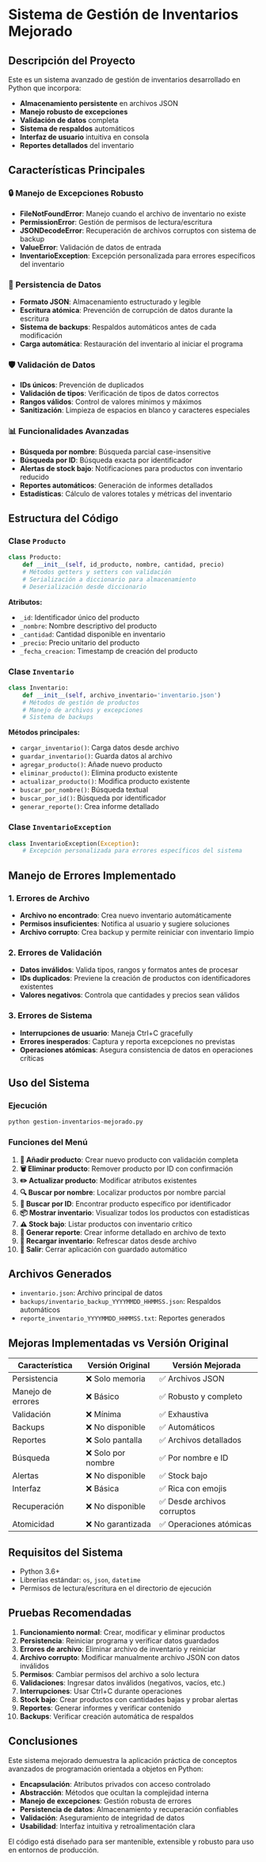 # Sistema de Gestión de Inventarios Mejorado

## Descripción del Proyecto

Este es un sistema avanzado de gestión de inventarios desarrollado en Python que incorpora:

- **Almacenamiento persistente** en archivos JSON
- **Manejo robusto de excepciones**
- **Validación de datos** completa
- **Sistema de respaldos** automáticos
- **Interfaz de usuario** intuitiva en consola
- **Reportes detallados** del inventario

## Características Principales

### 🔒 Manejo de Excepciones Robusto

- **FileNotFoundError**: Manejo cuando el archivo de inventario no existe
- **PermissionError**: Gestión de permisos de lectura/escritura
- **JSONDecodeError**: Recuperación de archivos corruptos con sistema de backup
- **ValueError**: Validación de datos de entrada
- **InventarioException**: Excepción personalizada para errores específicos del inventario

### 💾 Persistencia de Datos

- **Formato JSON**: Almacenamiento estructurado y legible
- **Escritura atómica**: Prevención de corrupción de datos durante la escritura
- **Sistema de backups**: Respaldos automáticos antes de cada modificación
- **Carga automática**: Restauración del inventario al iniciar el programa

### 🛡️ Validación de Datos

- **IDs únicos**: Prevención de duplicados
- **Validación de tipos**: Verificación de tipos de datos correctos
- **Rangos válidos**: Control de valores mínimos y máximos
- **Sanitización**: Limpieza de espacios en blanco y caracteres especiales

### 📊 Funcionalidades Avanzadas

- **Búsqueda por nombre**: Búsqueda parcial case-insensitive
- **Búsqueda por ID**: Búsqueda exacta por identificador
- **Alertas de stock bajo**: Notificaciones para productos con inventario reducido
- **Reportes automáticos**: Generación de informes detallados
- **Estadísticas**: Cálculo de valores totales y métricas del inventario

## Estructura del Código

### Clase `Producto`
```python
class Producto:
    def __init__(self, id_producto, nombre, cantidad, precio)
    # Métodos getters y setters con validación
    # Serialización a diccionario para almacenamiento
    # Deserialización desde diccionario
```

**Atributos:**
- `_id`: Identificador único del producto
- `_nombre`: Nombre descriptivo del producto
- `_cantidad`: Cantidad disponible en inventario
- `_precio`: Precio unitario del producto
- `_fecha_creacion`: Timestamp de creación del producto

### Clase `Inventario`
```python
class Inventario:
    def __init__(self, archivo_inventario='inventario.json')
    # Métodos de gestión de productos
    # Manejo de archivos y excepciones
    # Sistema de backups
```

**Métodos principales:**
- `cargar_inventario()`: Carga datos desde archivo
- `guardar_inventario()`: Guarda datos al archivo
- `agregar_producto()`: Añade nuevo producto
- `eliminar_producto()`: Elimina producto existente
- `actualizar_producto()`: Modifica producto existente
- `buscar_por_nombre()`: Búsqueda textual
- `buscar_por_id()`: Búsqueda por identificador
- `generar_reporte()`: Crea informe detallado

### Clase `InventarioException`
```python
class InventarioException(Exception):
    # Excepción personalizada para errores específicos del sistema
```

## Manejo de Errores Implementado

### 1. Errores de Archivo
- **Archivo no encontrado**: Crea nuevo inventario automáticamente
- **Permisos insuficientes**: Notifica al usuario y sugiere soluciones
- **Archivo corrupto**: Crea backup y permite reiniciar con inventario limpio

### 2. Errores de Validación
- **Datos inválidos**: Valida tipos, rangos y formatos antes de procesar
- **IDs duplicados**: Previene la creación de productos con identificadores existentes
- **Valores negativos**: Controla que cantidades y precios sean válidos

### 3. Errores de Sistema
- **Interrupciones de usuario**: Maneja Ctrl+C gracefully
- **Errores inesperados**: Captura y reporta excepciones no previstas
- **Operaciones atómicas**: Asegura consistencia de datos en operaciones críticas

## Uso del Sistema

### Ejecución
```bash
python gestion-inventarios-mejorado.py
```

### Funciones del Menú

1. **📝 Añadir producto**: Crear nuevo producto con validación completa
2. **🗑️ Eliminar producto**: Remover producto por ID con confirmación
3. **✏️ Actualizar producto**: Modificar atributos existentes
4. **🔍 Buscar por nombre**: Localizar productos por nombre parcial
5. **🔎 Buscar por ID**: Encontrar producto específico por identificador
6. **📦 Mostrar inventario**: Visualizar todos los productos con estadísticas
7. **⚠️ Stock bajo**: Listar productos con inventario crítico
8. **📄 Generar reporte**: Crear informe detallado en archivo de texto
9. **🔄 Recargar inventario**: Refrescar datos desde archivo
0. **🚪 Salir**: Cerrar aplicación con guardado automático

## Archivos Generados

- `inventario.json`: Archivo principal de datos
- `backups/inventario_backup_YYYYMMDD_HHMMSS.json`: Respaldos automáticos
- `reporte_inventario_YYYYMMDD_HHMMSS.txt`: Reportes generados

## Mejoras Implementadas vs Versión Original

| Característica | Versión Original | Versión Mejorada |
|---|---|---|
| Persistencia | ❌ Solo memoria | ✅ Archivos JSON |
| Manejo de errores | ❌ Básico | ✅ Robusto y completo |
| Validación | ❌ Mínima | ✅ Exhaustiva |
| Backups | ❌ No disponible | ✅ Automáticos |
| Reportes | ❌ Solo pantalla | ✅ Archivos detallados |
| Búsqueda | ❌ Solo por nombre | ✅ Por nombre e ID |
| Alertas | ❌ No disponible | ✅ Stock bajo |
| Interfaz | ❌ Básica | ✅ Rica con emojis |
| Recuperación | ❌ No disponible | ✅ Desde archivos corruptos |
| Atomicidad | ❌ No garantizada | ✅ Operaciones atómicas |

## Requisitos del Sistema

- Python 3.6+
- Librerías estándar: `os`, `json`, `datetime`
- Permisos de lectura/escritura en el directorio de ejecución

## Pruebas Recomendadas

1. **Funcionamiento normal**: Crear, modificar y eliminar productos
2. **Persistencia**: Reiniciar programa y verificar datos guardados
3. **Errores de archivo**: Eliminar archivo de inventario y reiniciar
4. **Archivo corrupto**: Modificar manualmente archivo JSON con datos inválidos
5. **Permisos**: Cambiar permisos del archivo a solo lectura
6. **Validaciones**: Ingresar datos inválidos (negativos, vacíos, etc.)
7. **Interrupciones**: Usar Ctrl+C durante operaciones
8. **Stock bajo**: Crear productos con cantidades bajas y probar alertas
9. **Reportes**: Generar informes y verificar contenido
10. **Backups**: Verificar creación automática de respaldos

## Conclusiones

Este sistema mejorado demuestra la aplicación práctica de conceptos avanzados de programación orientada a objetos en Python:

- **Encapsulación**: Atributos privados con acceso controlado
- **Abstracción**: Métodos que ocultan la complejidad interna
- **Manejo de excepciones**: Gestión robusta de errores
- **Persistencia de datos**: Almacenamiento y recuperación confiables
- **Validación**: Aseguramiento de integridad de datos
- **Usabilidad**: Interfaz intuitiva y retroalimentación clara

El código está diseñado para ser mantenible, extensible y robusto para uso en entornos de producción.
